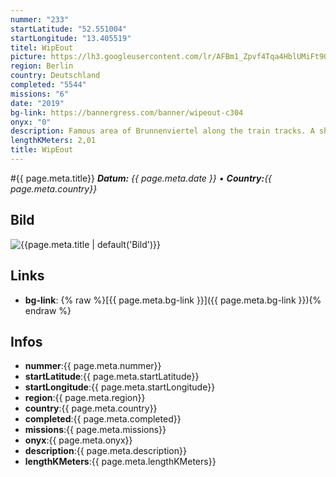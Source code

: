```yaml
---
nummer: "233"
startLatitude: "52.551004"
startLongitude: "13.405519"
titel: WipEout
picture: https://lh3.googleusercontent.com/lr/AFBm1_Zpvf4Tqa4HblUMiFt9QeMWUACn4v4SBjXPgYaS0WjE27qcbl9s_vkxXAyHnDObTC_3gyymso0xgYHAz00huciovmMA3v8nw_0AXss2h5pLDE3KfSucFvl-BTzkfTG6-_y1HPedcX1hFCR102ZeFgSC_mqkMZKILrCcTx6BWM8DtTBOOvi0xnQaeWWOrrRnRaN4whU5KiN78UFHFAeYLLNDKnjEbnGLi7OODCtr021r1coS5prC_UL3j9qriMMiGkLEMvNyaLZX3M1I0kJ2562kN5g5wV8Q4tmDRmC1krxJx5qO1qG5Kd1K8ed_kCL7N5OVHC-H8OHvBppzon2Hl-oNV0pU18uslwB7HJci7ZvasWWVD2H9tYcrBfOHNIO_cLJOGir7fqc8RG_ENqKbxa70BgXLZ-4-mO0o-HFkvuZ8DTHB3HXB7G2BeFzA-qWXrfoi0rCIV8DEiuLNR5Uo7gbAGy2Dr7HIjfurKObicuvlt0RS-_vSR07EGy9bOjlPl6xle4MgvUC16aVRPkYB9Dm4VeaPk3F9v9WI6qiAh8mWdgQrWBZdaE6IUNab8bVtNt78Kb8okUKZ-8zPW31VQH5QJ3bb9Hu3y6dF_enJ_63LROigalEihiCtNjlpk1u2lAAteNFY45ElIr8-cOh1DvklQpsp4DLqQPAuRotnP8YDmU-uHzVnPan_w8Qwl_V9-jbROxUNt7XzhtY5kk9ggZLCpqkhkh7k6uLgflfgmm_DEuY4fgWVvjbMLkmFu5G1FgG2mVEMLRxTSrUq7vZyzMae8z1flWxT4mQJ8WORRpfRoVpvqfy170Fkl0c0EODreVoi4PGGGw4uJMHhQKtJadivzrmIvfE739ue
region: Berlin
country: Deutschland
completed: "5544"
missions: "6"
date: "2019"
bg-link: https://bannergress.com/banner/wipeout-c304
onyx: "0"
description: Famous area of Brunnenviertel along the train tracks. A short walk with lots of nice small places to see.
lengthKMeters: 2,01
title: WipEout
---
```


#{{ page.meta.title}}
_**Datum:** {{ page.meta.date }} • **Country:**{{ page.meta.country}}_

## Bild
![{{page.meta.title | default('Bild')}}]({{page.meta.picture}})

## Links
- **bg-link**: {% raw %}[{{ page.meta.bg-link }}]({{ page.meta.bg-link }}){% endraw %}

## Infos
- **nummer**:{{ page.meta.nummer}}
- **startLatitude**:{{ page.meta.startLatitude}}
- **startLongitude**:{{ page.meta.startLongitude}}
- **region**:{{ page.meta.region}}
- **country**:{{ page.meta.country}}
- **completed**:{{ page.meta.completed}}
- **missions**:{{ page.meta.missions}}
- **onyx**:{{ page.meta.onyx}}
- **description**:{{ page.meta.description}}
- **lengthKMeters**:{{ page.meta.lengthKMeters}}

